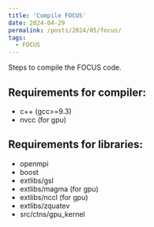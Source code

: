 ```yaml
---
title: 'Compile FOCUS'
date: 2024-04-29
permalink: /posts/2024/05/focus/
tags:
  - FOCUS
---
```


Steps to compile the FOCUS code.

## Requirements for compiler:
- c++ (gcc>=9.3)
- nvcc (for gpu)

## Requirements for libraries:
- openmpi
- boost
- extlibs/gsl
- extlibs/magma (for gpu)
- extlibs/nccl (for gpu)
- extlibs/zquatev
- src/ctns/gpu_kernel

